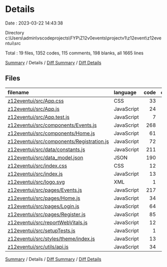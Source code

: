 # Details

Date : 2023-03-22 14:43:38

Directory c:\\Users\\admin\\vscodeprojects\\FYP\\Z12v0events\\projectv1\\z12event\\z12eventui\\src

Total : 19 files,  1352 codes, 115 comments, 198 blanks, all 1665 lines

[Summary](results.md) / Details / [Diff Summary](diff.md) / [Diff Details](diff-details.md)

## Files
| filename | language | code | comment | blank | total |
| :--- | :--- | ---: | ---: | ---: | ---: |
| [z12eventui/src/App.css](/z12eventui/src/App.css) | CSS | 33 | 0 | 6 | 39 |
| [z12eventui/src/App.js](/z12eventui/src/App.js) | JavaScript | 24 | 36 | 7 | 67 |
| [z12eventui/src/App.test.js](/z12eventui/src/App.test.js) | JavaScript | 7 | 0 | 2 | 9 |
| [z12eventui/src/components/Events.js](/z12eventui/src/components/Events.js) | JavaScript | 268 | 22 | 50 | 340 |
| [z12eventui/src/components/Home.js](/z12eventui/src/components/Home.js) | JavaScript | 61 | 6 | 13 | 80 |
| [z12eventui/src/components/Registration.js](/z12eventui/src/components/Registration.js) | JavaScript | 72 | 2 | 5 | 79 |
| [z12eventui/src/data/constants.js](/z12eventui/src/data/constants.js) | JavaScript | 211 | 0 | 0 | 211 |
| [z12eventui/src/data_model.json](/z12eventui/src/data_model.json) | JSON | 190 | 7 | 21 | 218 |
| [z12eventui/src/index.css](/z12eventui/src/index.css) | CSS | 12 | 0 | 2 | 14 |
| [z12eventui/src/index.js](/z12eventui/src/index.js) | JavaScript | 13 | 13 | 5 | 31 |
| [z12eventui/src/logo.svg](/z12eventui/src/logo.svg) | XML | 1 | 0 | 0 | 1 |
| [z12eventui/src/pages/Events.js](/z12eventui/src/pages/Events.js) | JavaScript | 217 | 21 | 42 | 280 |
| [z12eventui/src/pages/Home.js](/z12eventui/src/pages/Home.js) | JavaScript | 34 | 0 | 9 | 43 |
| [z12eventui/src/pages/Login.js](/z12eventui/src/pages/Login.js) | JavaScript | 64 | 0 | 13 | 77 |
| [z12eventui/src/pages/Register.js](/z12eventui/src/pages/Register.js) | JavaScript | 85 | 4 | 15 | 104 |
| [z12eventui/src/reportWebVitals.js](/z12eventui/src/reportWebVitals.js) | JavaScript | 12 | 0 | 2 | 14 |
| [z12eventui/src/setupTests.js](/z12eventui/src/setupTests.js) | JavaScript | 1 | 4 | 1 | 6 |
| [z12eventui/src/styles/theme/index.js](/z12eventui/src/styles/theme/index.js) | JavaScript | 13 | 0 | 2 | 15 |
| [z12eventui/src/utils/api.js](/z12eventui/src/utils/api.js) | JavaScript | 34 | 0 | 3 | 37 |

[Summary](results.md) / Details / [Diff Summary](diff.md) / [Diff Details](diff-details.md)